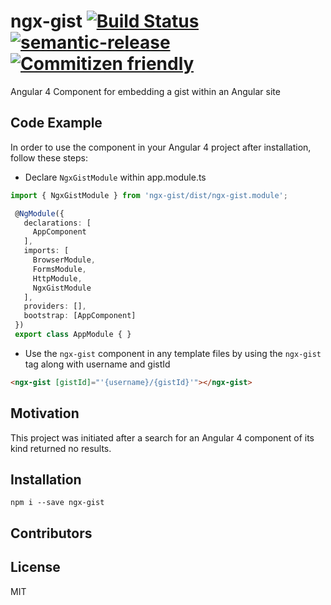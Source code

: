 # ngx-gist [![Build Status](https://travis-ci.org/jasonhodges/ngx-gist.svg?branch=master)](https://travis-ci.org/jasonhodges/ngx-gist) [![semantic-release](https://img.shields.io/badge/%20%20%F0%9F%93%A6%F0%9F%9A%80-semantic--release-e10079.svg)](https://github.com/semantic-release/semantic-release)[![Commitizen friendly](https://img.shields.io/badge/commitizen-friendly-brightgreen.svg)](http://commitizen.github.io/cz-cli/)

Angular 4 Component for embedding a gist within an Angular site

## Code Example

In order to use the component in your Angular 4 project after installation, follow these steps:

- Declare `NgxGistModule` within app.module.ts
```typescript
import { NgxGistModule } from 'ngx-gist/dist/ngx-gist.module';
```
 ```typescript
  @NgModule({
    declarations: [
      AppComponent
    ],
    imports: [
      BrowserModule,
      FormsModule,
      HttpModule,
      NgxGistModule
    ],
    providers: [],
    bootstrap: [AppComponent]
  })
  export class AppModule { }
  ```
- Use the `ngx-gist` component in any template files by using the `ngx-gist` tag along with username and gistId 
```html
<ngx-gist [gistId]="'{username}/{gistId}'"></ngx-gist>
```

## Motivation
This project was initiated after a search for an Angular 4 component of its kind returned no results.

## Installation

`npm i --save ngx-gist`

## Contributors

## License 
MIT
